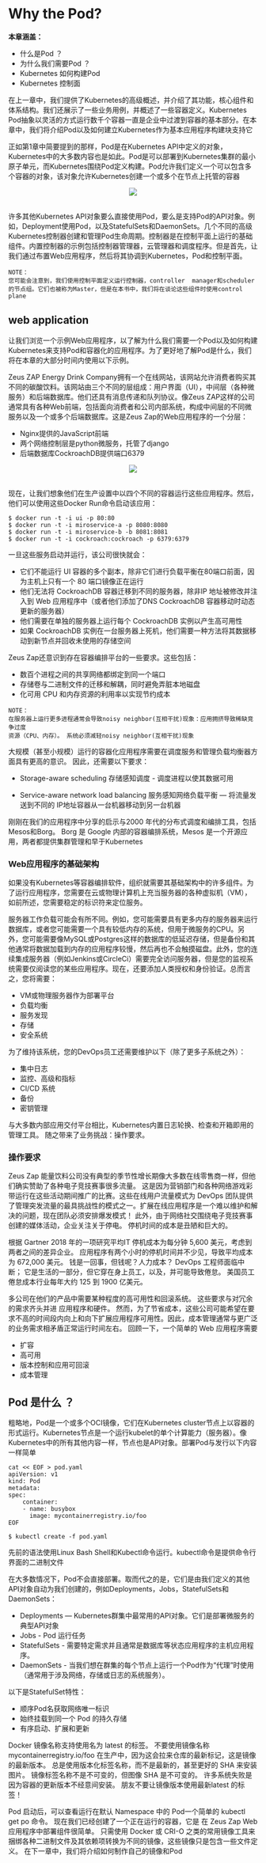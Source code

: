 # Why the Pod?
 

**本章涵盖：**

* 什么是Pod ？
* 为什么我们需要Pod ？
* Kubernetes 如何构建Pod
* Kubernetes 控制面


在上一章中，我们提供了Kubernetes的高级概述，并介绍了其功能，核心组件和体系结构。我们还展示了一些业务用例，并概述了一些容器定义。Kubernetes Pod抽象以灵活的方式运行数千个容器一直是企业中过渡到容器的基本部分。在本章中，我们将介绍Pod以及如何建立Kubernetes作为基本应用程序构建块支持它

正如第1章中简要提到的那样，Pod是在Kubernetes API中定义的对象，Kubernetes中的大多数内容也是如此。Pod是可以部署到Kubernetes集群的最小原子单元，而Kubernetes围绕Pod定义构建。Pod允许我们定义一个可以包含多个容器的对象，该对象允许Kubernetes创建一个或多个在节点上托管的容器

<center><img src="./images/node.jpg"></center><br />

许多其他Kubernetes API对象要么直接使用Pod，要么是支持Pod的API对象。例如，Deployment使用Pod，以及StatefulSets和DaemonSets。几个不同的高级Kubernetes控制器创建和管理Pod生命周期。控制器是在控制平面上运行的基础组件。内置控制器的示例包括控制器管理器，云管理器和调度程序。但是首先，让我们通过布置Web应用程序，然后将其协调到Kubernetes，Pod和控制平面。

```
NOTE：
您可能会注意到，我们使用控制平面定义运行控制器，controller  manager和scheduler的节点组。它们也被称为Master，但是在本书中，我们将在谈论这些组件时使用control plane

```

## web application

让我们浏览一个示例Web应用程序，以了解为什么我们需要一个Pod以及如何构建Kubernetes来支持Pod和容器化的应用程序。为了更好地了解Pod是什么，我们将在本章的大部分时间内使用以下示例。


Zeus ZAP Energy Drink Company拥有一个在线网站，该网站允许消费者购买其不同的碳酸饮料。该网站由三个不同的层组成：用户界面（UI），中间层（各种微服务）和后端数据库。他们还具有消息传递和队列协议。像Zeus ZAP这样的公司通常具有各种Web前端，包括面向消费者和公司内部系统，构成中间层的不同微服务以及一个或多个后端数据库。这是Zeus Zap的Web应用程序的一个分层：

* Nginx提供的JavaScript前端
* 两个网络控制层是python微服务，托管了django
* 后端数据库CockroachDB提供端口6379

<center><img src="./images/web.jpg"></center><br />

现在，让我们想象他们在生产设置中以四个不同的容器运行这些应用程序。然后，他们可以使用这些Docker Run命令启动该应用：


```
$ docker run -t -i ui -p 80:80
$ docker run -t -i miroservice-a -p 8080:8080
$ docker run -t -i miroservice-b -b 8081:8081
$ docker run -t -i cockroach:cockroach -p 6379:6379

```

一旦这些服务启动并运行，该公司很快就会：

* 它们不能运行 UI 容器的多个副本，除非它们进行负载平衡在80端口前面，因为主机上只有一个 80 端口镜像正在运行
* 他们无法将 CockroachDB 容器迁移到不同的服务器，除非IP 地址被修改并注入到 Web 应用程序中（或者他们添加了DNS CockroachDB 容器移动时动态更新的服务器）
* 他们需要在单独的服务器上运行每个 CockroachDB 实例以产生高可用性
* 如果 CockroachDB 实例在一台服务器上死机，他们需要一种方法将其数据移动到新节点并回收未使用的存储空间

Zeus Zap还意识到存在容器编排平台的一些要求。这些包括：

* 数百个进程之间的共享网络都绑定到同一个端口
* 存储卷与二进制文件的迁移和解耦，同时避免弄脏本地磁盘
* 化可用 CPU 和内存资源的利用率以实现节约成本


```
NOTE：
在服务器上运行更多进程通常会导致noisy neighbor(互相干扰)现象：应用拥挤导致稀缺竞争过度
资源（CPU、内存）。 系统必须减轻noisy neighbor(互相干扰)现象

```

大规模（甚至小规模）运行的容器化应用程序需要在调度服务和管理负载均衡器方面具有更高的意识。 因此，还需要以下要求：

* Storage-aware scheduling 存储感知调度 - 调度进程以使其数据可用

* Service-aware network load balancing 服务感知网络负载平衡 — 将流量发送到不同的 IP地址容器从一台机器移动到另一台机器

刚刚在我们的应用程序中分享的启示与2000 年代的分布式调度和编排工具，包括 Mesos和Borg。 Borg 是 Google 内部的容器编排系统，Mesos 是一个开源应用，两者都提供集群管理和早于Kubernetes


### Web应用程序的基础架构

如果没有Kubernetes等容器编排软件，组织就需要其基础架构中的许多组件。为了运行应用程序，您需要在云或物理计算机上充当服务器的各种虚拟机（VM），如前所述，您需要稳定的标识符来定位服务。

服务器工作负载可能会有所不同。例如，您可能需要具有更多内存的服务器来运行数据库，或者您可能需要一个具有较低内存的系统，但用于微服务的CPU。另外，您可能需要像MySQL或Postgres这样的数据库的低延迟存储，但是备份和其他通常将数据加载到内存的应用程序较慢，然后再也不会触摸磁盘。此外，您的连续集成服务器（例如Jenkins或CircleCi）需要完全访问服务器，但是您的监视系统需要仅阅读您的某些应用程序。现在，还要添加人类授权和身份验证。总而言之，您将需要：

* VM或物理服务器作为部署平台
* 负载均衡
* 服务发现
* 存储
* 安全系统

为了维持该系统，您的DevOps员工还需要维护以下（除了更多子系统之外）：

* 集中日志
* 监控、高级和指标
* CI/CD 系统
* 备份
* 密钥管理

与大多数内部应用交付平台相比，Kubernetes内置日志轮换、检查和开箱即用的管理工具。 随之带来了业务挑战：操作要求。


### 操作要求

Zeus Zap 能量饮料公司没有典型的季节性增长期像大多数在线零售商一样，但他们确实赞助了各种电子竞技赛事很多流量。 这是因为营销部门和各种网络游戏彩带运行在这些活动期间推广的比赛。这些在线用户流量模式为 DevOps 团队提供了管理突发流量的最具挑战性的模式之一。扩展在线应用程序是一个难以维护和解决的问题，现在团队必须安排爆发模式！ 此外，由于网络社交围绕电子竞技赛事创建的媒体活动，企业关注关于停电。 停机时间的成本是丑陋和巨大的。

根据 Gartner 2018 年的一项研究平均IT 停机成本为每分钟 5,600 美元，考虑到两者之间的差异企业。 应用程序有两个小时的停机时间并不少见，导致平均成本为 672,000 美元。 钱是一回事，但钱呢？人力成本？ DevOps 工程师面临中断； 它是生活的一部分，但它穿在身上员工，以及，并可能导致倦怠。 美国员工倦怠成本行业每年大约 125 到 1900 亿美元。

多公司在他们的产品中需要某种程度的高可用性和回滚系统。 这些要求与对冗余的需求齐头并进
应用程序和硬件。 然而，为了节省成本，这些公司可能希望在要求不高的时间段内向上和向下扩展应用程序可用性。因此，成本管理通常与更广泛的业务需求相矛盾正常运行时间左右。 回顾一下，一个简单的 Web 应用程序需要

* 扩容
* 高可用
* 版本控制和应用可回滚
* 成本管理


## Pod 是什么 ？

粗略地，Pod是一个或多个OCI镜像，它们在Kubernetes cluster节点上以容器的形式运行。Kubernetes节点是一个运行kubelet的单个计算能力（服务器）。像Kubernetes中的所有其他内容一样，节点也是API对象。部署Pod与发行以下内容一样简单

```
cat << EOF > pod.yaml
apiVersion: v1
kind: Pod
metadata:
spec:
    container:
    - name: busybox
      image: mycontainerregistry.io/foo
EOF

```

```
$ kubectl create -f pod.yaml
```

先前的语法使用Linux Bash Shell和Kubectl命令运行。kubectl命令是提供命令行界面的二进制文件

在大多数情况下，Pod不会直接部署。取而代之的是，它们是由我们定义的其他API对象自动为我们创建的，例如Deployments，Jobs，StatefulSets和DaemonSets：

* Deployments — Kubernetes群集中最常用的API对象。它们是部署微服务的典型API对象
* Jobs - Pod 运行任务
* StatefulSets - 需要特定需求并且通常是数据库等状态应用程序的主机应用程序。
* DaemonSets - 当我们想在群集的每个节点上运行一个Pod作为“代理”时使用（通常用于涉及网络，存储或日志的系统服务）。

以下是StatefulSet特性：

* 顺序Pod名获取网络唯一标识
* 始终挂载到同一个 Pod 的持久存储
* 有序启动、扩展和更新

Docker 镜像名称支持使用名为 latest 的标签。 不要使用镜像名称 mycontainerregistry.io/foo 在生产中，因为这会拉来仓库的最新标记，这是镜像的最新版本。 总是使用版本化标签名称，而不是最新的，甚至更好的 SHA 来安装图片。 镜像标签名称不是不可变的，但图像 SHA 是不可变的。 许多系统失败是因为容器的更新版本不经意间安装。 朋友不要让镜像版本使用最新latest 的标签！


Pod 启动后，可以查看运行在默认 Namespace 中的 Pod一个简单的 kubectl get po 命令。 现在我们已经创建了一个正在运行的容器，它是
在 Zeus Zap Web 应用程序中部署组件很简单。 只需使用 Docker 或 CRI-O 之类的常用镜像工具来捆绑各种二进制文件及其依赖项转换为不同的镜像，这些镜像只是包含一些文件定义。 在下一章中，我们将介绍如何制作自己的镜像和Pod